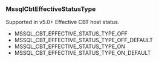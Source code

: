 ### MssqlCbtEffectiveStatusType
Supported in v5.0+
  Effective CBT host status.

- MSSQL_CBT_EFFECTIVE_STATUS_TYPE_OFF
- MSSQL_CBT_EFFECTIVE_STATUS_TYPE_OFF_DEFAULT
- MSSQL_CBT_EFFECTIVE_STATUS_TYPE_ON
- MSSQL_CBT_EFFECTIVE_STATUS_TYPE_ON_DEFAULT
